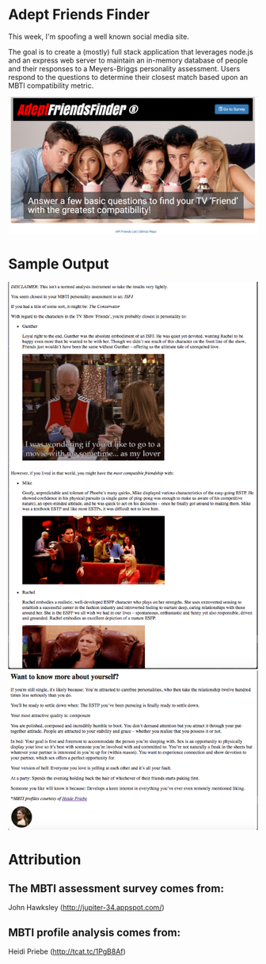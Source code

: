 # Adept Friends Finder

This week, I'm spoofing a well known social media site.

The goal is to create a (mostly) full stack application that leverages node.js and an express web server to maintain an in-memory database of people and their responses to a Meyers-Briggs personality assessment.  Users respond to the questions to determine their closest match based upon an MBTI compatibility metric.

![alt tag](app/public/assets/img/aff.png)

# Sample Output

![alt tag](app/public/assets/img/sampleReport1.png)
![alt tag](app/public/assets/img/sampleReport2.png)

# Attribution

## The MBTI assessment survey comes from:

John Hawksley (http://jupiter-34.appspot.com/)

## MBTI profile analysis comes from:

Heidi Priebe (http://tcat.tc/1PgB8Af)
